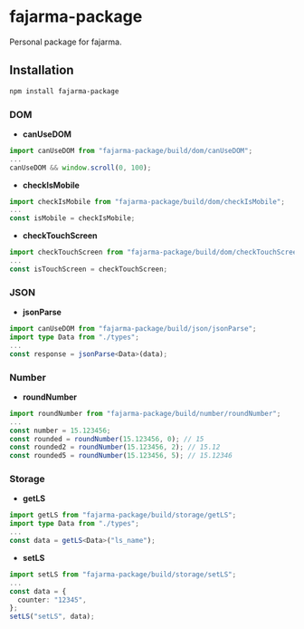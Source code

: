 # fajarma-package

Personal package for fajarma.

## Installation

```bash
npm install fajarma-package
```

### DOM

- **canUseDOM**

```typescript
import canUseDOM from "fajarma-package/build/dom/canUseDOM";
...
canUseDOM && window.scroll(0, 100);
```

- **checkIsMobile**

```typescript
import checkIsMobile from "fajarma-package/build/dom/checkIsMobile";
...
const isMobile = checkIsMobile;
```

- **checkTouchScreen**

```typescript
import checkTouchScreen from "fajarma-package/build/dom/checkTouchScreen";
...
const isTouchScreen = checkTouchScreen;
```

### JSON

- **jsonParse**

```typescript
import canUseDOM from "fajarma-package/build/json/jsonParse";
import type Data from "./types";
...
const response = jsonParse<Data>(data);
```

### Number

- **roundNumber**

```typescript
import roundNumber from "fajarma-package/build/number/roundNumber";
...
const number = 15.123456;
const rounded = roundNumber(15.123456, 0); // 15
const rounded2 = roundNumber(15.123456, 2); // 15.12
const rounded5 = roundNumber(15.123456, 5); // 15.12346
```

### Storage

- **getLS**

```typescript
import getLS from "fajarma-package/build/storage/getLS";
import type Data from "./types";
...
const data = getLS<Data>("ls_name");
```

- **setLS**

```typescript
import setLS from "fajarma-package/build/storage/setLS";
...
const data = {
  counter: "12345",
};
setLS("setLS", data);
```

